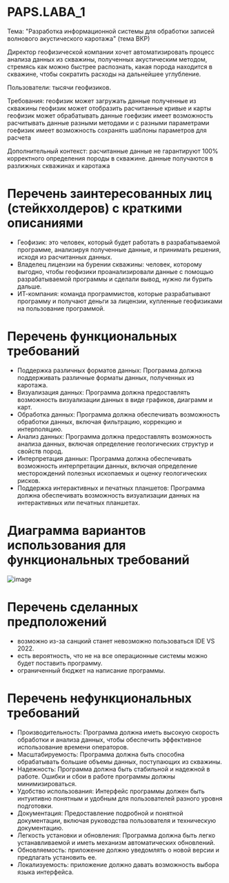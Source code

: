# PAPS.LABA_1

Тема: "Разработка информационной системы для обработки записей волнового акустического каротажа" (тема ВКР)

Директор геофизической компании хочет автоматизировать процесс анализа данных из скважины, полученных акустическим методом,
стремясь как можно быстрее распознать, какая порода находится в скважине, чтобы сократить расходы на дальнейшее углубление.

Пользователи: тысячи геофизиков.

Требования:
геофизик может загружать данные полученные из скважины
геофизик может отобразить расчитанные кривые и карты
геофизик может обрабатывать данные
гоефизик имеет возможность расчитывать данные разными методами и с разными параметрами
гоефизик имеет возможность сохранять шаблоны параметров для расчета

Дополнительный контекст:
расчитанные данные не гарантируют 100% корректного определения породы в скважине.
данные получаются в разлижных скважинах и каротажа






# Перечень заинтересованных лиц (стейкхолдеров) с краткими описаниями
- Геофизик: это человек, который будет работать в разрабатываемой программе, анализируя полученные данные, и принимать решения, исходя из расчитанных данных.
- Владелец лицензии на бурении скважины: человек, которому выгодно, чтобы геофизики проанализировали данные с помощью разрабатываемой программы и сделали вывод, нужно ли бурить дальше.
- ИТ-компания: команда программистов, которые разрабатывают программу и получают деньги за лицензии, купленные геофизиками на пользование программой.

# Перечень функциональных требований 
- Поддержка различных форматов данных: Программа должна поддерживать различные форматы данных, полученных из каротажа.
- Визуализация данных: Программа должна предоставлять возможность визуализации данных в виде графиков, диаграмм и карт.
- Обработка данных: Программа должна обеспечивать возможность обработки данных, включая фильтрацию, коррекцию и интерполяцию.
- Анализ данных: Программа должна предоставлять возможность анализа данных, включая определение геологических структур и свойств пород.
- Интерпретация данных: Программа должна обеспечивать возможность интерпретации данных, включая определение месторождений полезных ископаемых и оценку геологических рисков.
- Поддержка интерактивных и печатных планшетов: Программа должна обеспечивать возможность визуализации данных на интерактивных или печатных планшетах.

# Диаграмма вариантов использования для функциональных требований
![image](https://github.com/Olezha228/PAPS.LABA_1/assets/87082100/100f57f5-3c77-4af3-b616-2bba0a0a977d)



# Перечень сделанных предположений
- возможно из-за санцкий станет невозможно пользоваться IDE VS 2022.
- есть вероятность, что не на все операционные системы можно будет поставить программу.
- ограниченный бюджет на написание программы.

# Перечень нефункциональных требований
- Производительность: Программа должна иметь высокую скорость обработки и анализа данных, чтобы обеспечить эффективное использование времени операторов.
- Масштабируемость: Программа должна быть способна обрабатывать большие объемы данных, поступающих из скважины.
- Надежность: Программа должна быть стабильной и надежной в работе. Ошибки и сбои в работе программы должны минимизироваться.
- Удобство использования: Интерфейс программы должен быть интуитивно понятным и удобным для пользователей разного уровня подготовки.
- Документация: Предоставление подробной и понятной документации, включая руководства пользователя и техническую документацию.
- Легкость установки и обновления: Программа должна быть легко устанавливаемой и иметь механизм автоматических обновлений.
- Обновляемость: приложение должно уведомлять о новой версии и предлагать установить ее.
- Локализуемость: приложение должно давать возможность выбора языка интерфейса.
